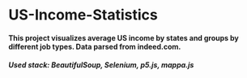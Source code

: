 # US-Income-Statistics
#### This project visualizes average US income by states and groups by different job types. Data parsed from indeed.com. 
##### Used stack: BeautifulSoup, Selenium, p5.js, mappa.js
